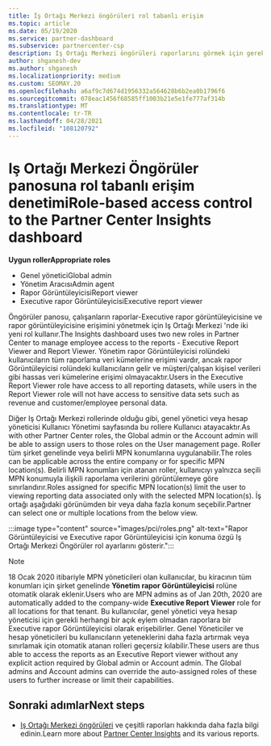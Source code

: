 ```yaml
---
title: İş Ortağı Merkezi öngörüleri rol tabanlı erişim
ms.topic: article
ms.date: 05/19/2020
ms.service: partner-dashboard
ms.subservice: partnercenter-csp
description: Iş Ortağı Merkezi öngörüleri raporlarını görmek için gereken belirli roller hakkında bilgi edinin. Bunlar, Executive rapor Görüntüleyicisi ve rapor görüntüleyicisinin rollerini içerir.
author: shganesh-dev
ms.author: shganesh
ms.localizationpriority: medium
ms.custom: SEOMAY.20
ms.openlocfilehash: a6af9c7d674d1956332a564628b6b2ea0b1796f6
ms.sourcegitcommit: 078eac1456f68585ff1003b21e5e1fe777af314b
ms.translationtype: MT
ms.contentlocale: tr-TR
ms.lasthandoff: 04/28/2021
ms.locfileid: "108120792"
---
```

# <a name="role-based-access-control-to-the-partner-center-insights-dashboard"></a><span data-ttu-id="47068-104">Iş Ortağı Merkezi Öngörüler panosuna rol tabanlı erişim denetimi</span><span class="sxs-lookup"><span data-stu-id="47068-104">Role-based access control to the Partner Center Insights dashboard</span></span>

<span data-ttu-id="47068-105">**Uygun roller**</span><span class="sxs-lookup"><span data-stu-id="47068-105">**Appropriate roles**</span></span>

- <span data-ttu-id="47068-106">Genel yönetici</span><span class="sxs-lookup"><span data-stu-id="47068-106">Global admin</span></span>
- <span data-ttu-id="47068-107">Yönetim Aracısı</span><span class="sxs-lookup"><span data-stu-id="47068-107">Admin agent</span></span>
- <span data-ttu-id="47068-108">Rapor Görüntüleyicisi</span><span class="sxs-lookup"><span data-stu-id="47068-108">Report viewer</span></span>
- <span data-ttu-id="47068-109">Executive rapor Görüntüleyicisi</span><span class="sxs-lookup"><span data-stu-id="47068-109">Executive report viewer</span></span>

<span data-ttu-id="47068-110">Öngörüler panosu, çalışanların raporlar-Executive rapor görüntüleyicisine ve rapor görüntüleyicisine erişimini yönetmek için Iş Ortağı Merkezi 'nde iki yeni rol kullanır.</span><span class="sxs-lookup"><span data-stu-id="47068-110">The Insights dashboard uses two new roles in Partner Center to manage employee access to the reports - Executive Report Viewer and Report Viewer.</span></span>  <span data-ttu-id="47068-111">Yönetim rapor Görüntüleyicisi rolündeki kullanıcıların tüm raporlama veri kümelerine erişimi vardır, ancak rapor Görüntüleyicisi rolündeki kullanıcıların gelir ve müşteri/çalışan kişisel verileri gibi hassas veri kümelerine erişimi olmayacaktır.</span><span class="sxs-lookup"><span data-stu-id="47068-111">Users in the Executive Report Viewer role have access to all reporting datasets, while users in the Report Viewer role will not have access to sensitive data sets such as revenue and customer/employee personal data.</span></span>  

<span data-ttu-id="47068-112">Diğer Iş Ortağı Merkezi rollerinde olduğu gibi, genel yönetici veya hesap yöneticisi Kullanıcı Yönetimi sayfasında bu rollere Kullanıcı atayacaktır.</span><span class="sxs-lookup"><span data-stu-id="47068-112">As with other Partner Center roles, the Global admin or the Account admin will be able to assign users to those roles on the User management page.</span></span> <span data-ttu-id="47068-113">Roller tüm şirket genelinde veya belirli MPN konumlarına uygulanabilir.</span><span class="sxs-lookup"><span data-stu-id="47068-113">The roles can be applicable across the entire company or for specific MPN location(s).</span></span> <span data-ttu-id="47068-114">Belirli MPN konumları için atanan roller, kullanıcıyı yalnızca seçili MPN konumuyla ilişkili raporlama verilerini görüntülemeye göre sınırlandırır.</span><span class="sxs-lookup"><span data-stu-id="47068-114">Roles assigned for specific MPN location(s) limit the user to viewing reporting data associated only with the selected MPN location(s).</span></span> <span data-ttu-id="47068-115">İş ortağı aşağıdaki görünümden bir veya daha fazla konum seçebilir.</span><span class="sxs-lookup"><span data-stu-id="47068-115">Partner can select one or multiple locations from the below view.</span></span>

:::image type="content" source="images/pci/roles.png" alt-text="Rapor Görüntüleyicisi ve Executive rapor Görüntüleyicisi için konuma özgü Iş Ortağı Merkezi Öngörüler rol ayarlarını gösterir.":::

>[!Note]
> <span data-ttu-id="47068-117">18 Ocak 2020 itibariyle MPN yöneticileri olan kullanıcılar, bu kiracının tüm konumları için şirket genelinde **Yönetim rapor Görüntüleyicisi** rolüne otomatik olarak eklenir.</span><span class="sxs-lookup"><span data-stu-id="47068-117">Users who are MPN admins as of Jan 20th, 2020 are automatically added to the company-wide **Executive Report Viewer** role for all locations for that tenant.</span></span> <span data-ttu-id="47068-118">Bu kullanıcılar, genel yönetici veya hesap yöneticisi için gerekli herhangi bir açık eylem olmadan raporlara bir Executive rapor Görüntüleyicisi olarak erişebilirler. Genel Yöneticiler ve hesap yöneticileri bu kullanıcıların yeteneklerini daha fazla artırmak veya sınırlamak için otomatik atanan rolleri geçersiz kılabilir.</span><span class="sxs-lookup"><span data-stu-id="47068-118">These users are thus able to access the reports as an Executive Report viewer without any explicit action required by Global admin or Account admin. The Global admins and Account admins can override the auto-assigned roles of these users to further increase or limit their capabilities.</span></span>

## <a name="next-steps"></a><span data-ttu-id="47068-119">Sonraki adımlar</span><span class="sxs-lookup"><span data-stu-id="47068-119">Next steps</span></span>

- <span data-ttu-id="47068-120">[Iş Ortağı Merkezi öngörüleri](partner-center-insights.md) ve çeşitli raporları hakkında daha fazla bilgi edinin.</span><span class="sxs-lookup"><span data-stu-id="47068-120">Learn more about [Partner Center Insights](partner-center-insights.md) and its various reports.</span></span>
